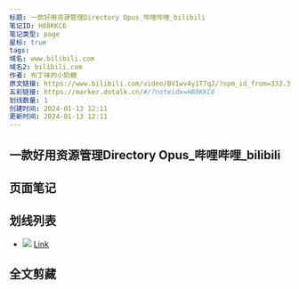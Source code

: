 ```yaml
---
标题: 一款好用资源管理Directory Opus_哔哩哔哩_bilibili
笔记ID: H88KKC6
笔记类型: page
星标: true
tags: 
域名: www.bilibili.com
域名2: bilibili.com
作者: 布丁味的小奶糖
原文链接: https://www.bilibili.com/video/BV1wv4y1T7qJ/?spm_id_from=333.337.search-card.all.click&vd_source=ae16ff6478eb15c1b87880540263910b
五彩链接: https://marker.dotalk.cn/#/?noteidx=H88KKC6
划线数量: 1
创建时间: 2024-01-13 12:11
更新时间: 2024-01-13 12:11
---
```


## 一款好用资源管理Directory Opus_哔哩哔哩_bilibili 


## 页面笔记


## 划线列表
- ![](https://i0.hdslb.com/bfs/archive/f7931ee7026508c0f47e9dcac0b4dc7080bb51a5.jpg@336w_190h_!web-video-rcmd-cover.webp) [Link](https://www.bilibili.com/video/BV1wv4y1T7qJ/?spm_id_from=333.337.search-card.all.click&vd_source=ae16ff6478eb15c1b87880540263910b#WCREFX-2397587)

## 全文剪藏

